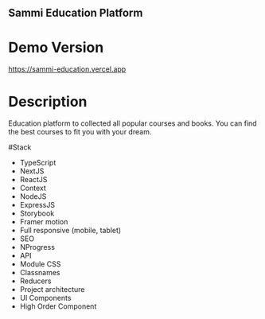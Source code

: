 ## Sammi Education Platform

# Demo Version

https://sammi-education.vercel.app

# Description

Education platform to collected all popular courses and books. You can find the best courses to fit you with your dream.

#Stack

- TypeScript
- NextJS
- ReactJS
- Context
- NodeJS
- ExpressJS
- Storybook
- Framer motion
- Full responsive (mobile, tablet)
- SEO
- NProgress
- API
- Module CSS
- Classnames
- Reducers
- Project architecture
- UI Components
- High Order Component
